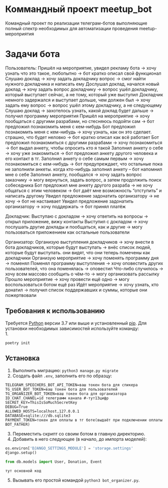 #  Коммандный проект meetup_bot
Командный проект по реализации телеграм-ботов выполняющие полный спектр
необходимых для автоматизации проведения meetup-мероприятия


# Задачи бота
Пользователь:
Пришёл на мероприятие, увидел рекламу бота → хочу узнать что это такое, любопытно → бот кратко описал свой функционал
Слушаю доклад → хочу задать докладчику вопрос → смог найти нужного докладчика и написать ему
Дослушал доклад, начался новый доклад → хочу задать вопрос докладчику → вопрос ушёл докладчику, который выступает сейчас, а не тому, который уже выступил
Докладчик немного задержался и выступает дольше, чем должен был → хочу задать ему вопрос → вопрос ушёл этому докладчику, а не следующему
Слушаю доклад → захотелось узнать, какой доклад будет дальше → получил программу мероприятия
Пришёл на мероприятие → хочу пообщаться с другими разрабами, но стесняюсь подойти сам → бот предложил познакомить меня с кем-нибудь
Бот предложил познакомить меня с кем-нибудь → хочу узнать, как он это сделает. страшно, что будет неловко → бот кратко описал как всё работает
Бот предложил познакомиться с другими разрабами → хочу познакомиться → бот выдал анкету, чтобы опросить кто я такой
Заполнил анкету о себе → хочу уже знакомиться → бот предложил анкету другого человека и его контакт в тг.
Заполнил анкету о себе самым первым → хочу познакомиться с кем-нибудь → бот предупреждает, что остальные пока не заполнили анкеты. когда кто-нибудь заполнил анкету – бот напомнил мне о себе
Заполнил анкету, пообщался → хочу задать вопрос заказчику → могу вернуться, задать вопрос, а затем продолжить поиск собеседника
Бот предложил мне анкету другого разраба → не хочу общаться с этим человеком → бот даёт мне возможность “отступить” и написать другому
Увидел предложение задонатить организатору → не хочу → бот не настаивает
Увидел предложение задонатить организатору → хочу поддержать → бот принял платёж

Докладчик:
Выступаю с докладом → хочу ответить на вопросы → открыл приложение, вижу контакты
Выступил с докладом → хочу послушать другие доклады и пообщаться, как и другие → могу пользоваться приложением как остальные пользователи

Организатор:
Организую выступления докладчиков → хочу внести в бота докладчиков, которые будут выступать → внёс список людей, которые будут выступать. они видят, что они теперь помечены как докладчики
Организую мероприятие → хочу поменять программу дня → поменял
Поменял программу выступления → хочу оповестить других пользователей, что она поменялась → оповестил
Что-либо случилось → хочу всем массово сообщить о чём-то → могу организовать рассылку
Прошло мероприятие → хочу провести ещё одно → могу воспользоваться ботом ещё раз
Идёт мероприятие → хочу узнать, кто донатил → получил список поддержавших и суммы, которые они пожертвовали


## Требования к использованию

Требуется [Python](https://www.python.org/downloads/) версии 3.7 или выше и установленный [pip](https://pip.pypa.io/en/stable/getting-started/). Для установки необходимых зависимостей используйте команду:  
1.
```commandline
poetry init
```

## Установка

1. Выполнить миграцию: `python3 manage.py migrate`
2. Создать файл `.env`, заполнить его по образцу:
```comandline
TELEGRAM_SPEECHERS_BOT_API_TOKEN=ваш токен бота для спикера
TG_USER_BOT_TOKEN=ваш токен бота для пользователей
TG_ORGANIZER_BOT_TOKEN=ваш токен бота для организатора
ID_CHAT_CHANEL=id телеграмм канала #-тут13цифр
SECRET_KEY=ThisIsSoMuchSecretKey
DEBUG=True
ALLOWED_HOSTS=localhost,127.0.0.1
DATABASE=sqlite:///db.sqlite3
PAYMENT_TOKEN=токен для оплаты в тг боте(выдаёт при подключении оплаты BOT_FATHER)
```

3. Переместить скрипт со своим ботом в главную директорию.
4. Добавить в него следующее (в начало, до импорта моделей):
```python
os.environ['DJANGO_SETTINGS_MODULE'] = 'storage.settings'
django.setup()

from db.models import User, Donation, Event

```
    тут основной код

5. Вызывать его простой командой `python3 bot_organizer.py`.

